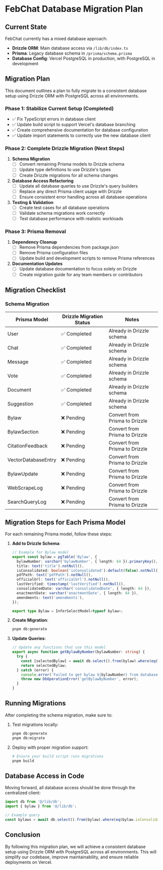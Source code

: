 # FebChat Database Migration Plan

## Current State

FebChat currently has a mixed database approach:

- **Drizzle ORM**: Main database access via `/lib/db/index.ts`
- **Prisma**: Legacy database schema in `/prisma/schema.prisma`
- **Database Config**: Vercel PostgreSQL in production, with PostgreSQL in development

## Migration Plan

This document outlines a plan to fully migrate to a consistent database setup using Drizzle ORM with PostgreSQL across all environments.

### Phase 1: Stabilize Current Setup (Completed)

- ✅ Fix TypeScript errors in database client
- ✅ Update build script to support Vercel's database branching
- ✅ Create comprehensive documentation for database configuration
- ✅ Update import statements to correctly use the new database client

### Phase 2: Complete Drizzle Migration (Next Steps)

1. **Schema Migration**
   - [ ] Convert remaining Prisma models to Drizzle schema
   - [ ] Update type definitions to use Drizzle's types
   - [ ] Create Drizzle migrations for all schema changes

2. **Database Access Refactoring**
   - [ ] Update all database queries to use Drizzle's query builders
   - [ ] Replace any direct Prisma client usage with Drizzle
   - [ ] Ensure consistent error handling across all database operations

3. **Testing & Validation**
   - [ ] Create test cases for all database operations
   - [ ] Validate schema migrations work correctly
   - [ ] Test database performance with realistic workloads

### Phase 3: Prisma Removal

1. **Dependency Cleanup**
   - [ ] Remove Prisma dependencies from package.json
   - [ ] Remove Prisma configuration files
   - [ ] Update build and development scripts to remove Prisma references

2. **Documentation Updates**
   - [ ] Update database documentation to focus solely on Drizzle
   - [ ] Create migration guide for any team members or contributors

## Migration Checklist

### Schema Migration

| Prisma Model | Drizzle Migration Status | Notes |
|--------------|--------------------------|-------|
| User         | ✅ Completed              | Already in Drizzle schema |
| Chat         | ✅ Completed              | Already in Drizzle schema |
| Message      | ✅ Completed              | Already in Drizzle schema |
| Vote         | ✅ Completed              | Already in Drizzle schema |
| Document     | ✅ Completed              | Already in Drizzle schema |
| Suggestion   | ✅ Completed              | Already in Drizzle schema |
| Bylaw        | ❌ Pending                | Convert from Prisma to Drizzle |
| BylawSection | ❌ Pending                | Convert from Prisma to Drizzle |
| CitationFeedback | ❌ Pending            | Convert from Prisma to Drizzle |
| VectorDatabaseEntry | ❌ Pending         | Convert from Prisma to Drizzle |
| BylawUpdate  | ❌ Pending                | Convert from Prisma to Drizzle |
| WebScrapeLog | ❌ Pending                | Convert from Prisma to Drizzle |
| SearchQueryLog | ❌ Pending              | Convert from Prisma to Drizzle |

## Migration Steps for Each Prisma Model

For each remaining Prisma model, follow these steps:

1. **Add to Drizzle Schema**:
   ```typescript
   // Example for Bylaw model
   export const bylaw = pgTable('Bylaw', {
     bylawNumber: varchar('bylawNumber', { length: 64 }).primaryKey(),
     title: text('title').notNull(),
     isConsolidated: boolean('isConsolidated').default(false).notNull(),
     pdfPath: text('pdfPath').notNull(),
     officialUrl: text('officialUrl').notNull(),
     lastVerified: timestamp('lastVerified').notNull(),
     consolidatedDate: varchar('consolidatedDate', { length: 64 }),
     enactmentDate: varchar('enactmentDate', { length: 64 }),
     amendments: text('amendments'),
   });
   
   export type Bylaw = InferSelectModel<typeof bylaw>;
   ```

2. **Create Migration**:
   ```bash
   pnpm db:generate
   ```

3. **Update Queries**:
   ```typescript
   // Update any functions that use this model
   export async function getBylawByNumber(bylawNumber: string) {
     try {
       const [selectedBylaw] = await db.select().from(bylaw).where(eq(bylaw.bylawNumber, bylawNumber));
       return selectedBylaw;
     } catch (error) {
       console.error(`Failed to get bylaw ${bylawNumber} from database:`, error);
       throw new DbOperationError('getBylawByNumber', error);
     }
   }
   ```

## Running Migrations

After completing the schema migration, make sure to:

1. Test migrations locally:
   ```bash
   pnpm db:generate
   pnpm db:migrate
   ```

2. Deploy with proper migration support:
   ```bash
   # Ensure your build script runs migrations
   pnpm build
   ```

## Database Access in Code

Moving forward, all database access should be done through the centralized client:

```typescript
import db from '@/lib/db';
import { bylaw } from '@/lib/db';

// Example query
const bylaws = await db.select().from(bylaw).where(eq(bylaw.isConsolidated, true));
```

## Conclusion

By following this migration plan, we will achieve a consistent database setup using Drizzle ORM with PostgreSQL across all environments. This will simplify our codebase, improve maintainability, and ensure reliable deployments on Vercel.